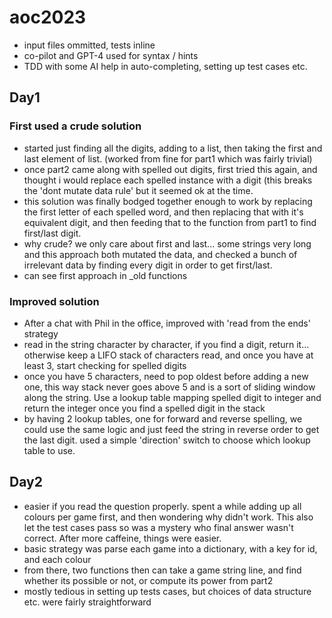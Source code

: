 # aoc2023
- input files ommitted, tests inline
- co-pilot and GPT-4 used for syntax / hints
- TDD with some AI help in auto-completing, setting up test cases etc.

## Day1

### First used a crude solution
- started just finding all the digits, adding to a list, then taking the first and last element of list. (worked from fine for part1 which was fairly trivial)
- once part2 came along with spelled out digits, first tried this again, and thought i would replace each spelled instance with a digit (this breaks the 'dont mutate data rule' but it seemed ok at the time.
- this solution was finally bodged together enough to work by replacing the first letter of each spelled word, and then replacing that with it's equivalent digit, and then feeding that to the function from part1 to find first/last digit. 
- why crude? we only care about first and last... some strings very long and this approach both mutated the data, and checked a bunch of irrelevant data by finding every digit in order to get first/last. 
- can see first approach in _old functions

### Improved solution
- After a chat with Phil in the office, improved with 'read from the ends' strategy
- read in the string character by character, if you find a digit, return it... otherwise keep a LIFO stack of characters read, and once you have at least 3, start checking for spelled digits
- once you have 5 characters, need to pop oldest before adding a new one, this way stack never goes above 5 and is a sort of sliding window along the string. Use a lookup table mapping spelled digit to integer and return the integer once you find a spelled digit in the stack
- by having 2 lookup tables, one for forward and reverse spelling, we could use the same logic and just feed the string in reverse order to get the last digit. used a simple 'direction' switch to choose which lookup table to use. 

## Day2
- easier if you read the question properly. spent a while adding up all colours per game first, and then wondering why didn't work. This also let the test cases pass so was a mystery who final answer wasn't correct. After more caffeine, things were easier.
- basic strategy was parse each game into a dictionary, with a key for id, and each colour
- from there, two functions then can take a game string line, and find whether its possible or not, or compute its power from part2
- mostly tedious in setting up tests cases, but choices of data structure etc. were fairly straightforward